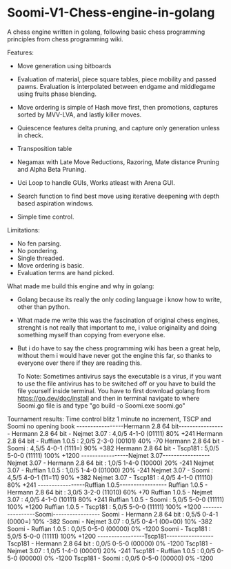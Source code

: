 # Soomi-V1-Chess-engine-in-golang
A chess engine written in golang, following basic chess programming principles from chess programming wiki.

Features:

- Move generation using bitboards

- Evaluation of material, piece square tables, piece mobility and passed pawns.
  Evaluation is interpolated between endgame and middlegame using fruits phase blending.

- Move ordering is simple of Hash move first, then promotions, captures sorted by MVV-LVA, and lastly killer moves.

- Quiescence features delta pruning, and capture only generation unless in check.

- Transposition table

- Negamax with Late Move Reductions, Razoring, Mate distance Pruning and Alpha Beta Pruning.

- Uci Loop to handle GUIs, Works atleast with Arena GUI.

- Search function to find best move using iterative deepening with depth based aspiration windows.

- Simple time control.

Limitations:

- No fen parsing.
- No pondering.
- Single threaded.
- Move ordering is basic.
- Evaluation terms are hand picked.

What made me build this engine and why in golang:

- Golang because its really the only coding language i know how to write, other than python.
- What made me write this was the fascination of original chess engines, strenght is not really that important to me, i value originality and doing something myself than copying from everyone else.
- But i do have to say the chess programming wiki has been a great help, without them i would have never got the engine this far, so thanks to everyone over there if they are reading this.

  To Note: Sometimes antivirus says the executable is a virus, if you want to use the file antivirus has to be switched off or you have to build the file yourself inside terminal.
  You have to first download golang from https://go.dev/doc/install and then in terminal navigate to where Soomi.go file is and type "go build -o Soomi.exe soomi.go" 

Tournament results:
Time control blitz 1 minute no increment, TSCP and Soomi no opening book
-----------------Hermann 2.8 64 bit-----------------
Hermann 2.8 64 bit - Nejmet 3.07   : 4,0/5 4-1-0 (01111)  80%  +241
Hermann 2.8 64 bit - Ruffian 1.0.5 : 2,0/5 2-3-0 (00101)  40%   -70
Hermann 2.8 64 bit - Soomi         : 4,5/5 4-0-1 (1111=)  90%  +382
Hermann 2.8 64 bit - Tscp181       : 5,0/5 5-0-0 (11111) 100% +1200
-----------------Nejmet 3.07-----------------
Nejmet 3.07 - Hermann 2.8 64 bit   : 1,0/5 1-4-0 (10000)  20%  -241
Nejmet 3.07 - Ruffian 1.0.5        : 1,0/5 1-4-0 (01000)  20%  -241
Nejmet 3.07 - Soomi                : 4,5/5 4-0-1 (11=11)  90%  +382
Nejmet 3.07 - Tscp181              : 4,0/5 4-1-0 (11110)  80%  +241
-----------------Ruffian 1.0.5-----------------
Ruffian 1.0.5 - Hermann 2.8 64 bit : 3,0/5 3-2-0 (11010)  60%   +70
Ruffian 1.0.5 - Nejmet 3.07        : 4,0/5 4-1-0 (10111)  80%  +241
Ruffian 1.0.5 - Soomi              : 5,0/5 5-0-0 (11111) 100% +1200
Ruffian 1.0.5 - Tscp181            : 5,0/5 5-0-0 (11111) 100% +1200
-----------------Soomi-----------------
Soomi - Hermann 2.8 64 bit         : 0,5/5 0-4-1 (0000=)  10%  -382
Soomi - Nejmet 3.07                : 0,5/5 0-4-1 (00=00)  10%  -382
Soomi - Ruffian 1.0.5              : 0,0/5 0-5-0 (00000)   0% -1200
Soomi - Tscp181                    : 5,0/5 5-0-0 (11111) 100% +1200
-----------------Tscp181-----------------
Tscp181 - Hermann 2.8 64 bit       : 0,0/5 0-5-0 (00000)   0% -1200
Tscp181 - Nejmet 3.07              : 1,0/5 1-4-0 (00001)  20%  -241
Tscp181 - Ruffian 1.0.5            : 0,0/5 0-5-0 (00000)   0% -1200
Tscp181 - Soomi                    : 0,0/5 0-5-0 (00000)   0% -1200
